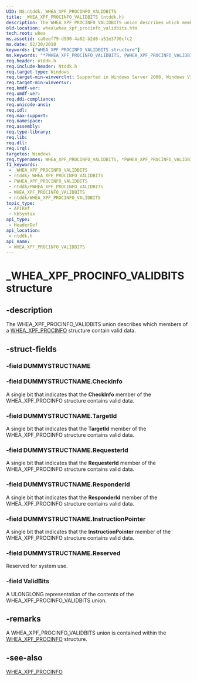 ```yaml
---
UID: NS:ntddk._WHEA_XPF_PROCINFO_VALIDBITS
title: _WHEA_XPF_PROCINFO_VALIDBITS (ntddk.h)
description: The WHEA_XPF_PROCINFO_VALIDBITS union describes which members of a WHEA_XPF_PROCINFO structure contain valid data.
old-location: whea\whea_xpf_procinfo_validbits.htm
tech.root: whea
ms.assetid: ca0eef79-d990-4a82-b2d6-a51e3790cfc2
ms.date: 02/20/2018
keywords: ["WHEA_XPF_PROCINFO_VALIDBITS structure"]
ms.keywords: "*PWHEA_XPF_PROCINFO_VALIDBITS, PWHEA_XPF_PROCINFO_VALIDBITS, PWHEA_XPF_PROCINFO_VALIDBITS union pointer [WHEA Drivers and Applications], WHEA_XPF_PROCINFO_VALIDBITS, WHEA_XPF_PROCINFO_VALIDBITS union [WHEA Drivers and Applications], _WHEA_XPF_PROCINFO_VALIDBITS, ntddk/PWHEA_XPF_PROCINFO_VALIDBITS, ntddk/WHEA_XPF_PROCINFO_VALIDBITS, whea.whea_xpf_procinfo_validbits, whearef_6ebbdab8-0590-4479-a8ab-ea9bacf69399.xml"
req.header: ntddk.h
req.include-header: Ntddk.h
req.target-type: Windows
req.target-min-winverclnt: Supported in Windows Server 2008, Windows Vista SP1, and later versions of Windows.
req.target-min-winversvr: 
req.kmdf-ver: 
req.umdf-ver: 
req.ddi-compliance: 
req.unicode-ansi: 
req.idl: 
req.max-support: 
req.namespace: 
req.assembly: 
req.type-library: 
req.lib: 
req.dll: 
req.irql: 
targetos: Windows
req.typenames: WHEA_XPF_PROCINFO_VALIDBITS, *PWHEA_XPF_PROCINFO_VALIDBITS
f1_keywords:
 - _WHEA_XPF_PROCINFO_VALIDBITS
 - ntddk/_WHEA_XPF_PROCINFO_VALIDBITS
 - PWHEA_XPF_PROCINFO_VALIDBITS
 - ntddk/PWHEA_XPF_PROCINFO_VALIDBITS
 - WHEA_XPF_PROCINFO_VALIDBITS
 - ntddk/WHEA_XPF_PROCINFO_VALIDBITS
topic_type:
 - APIRef
 - kbSyntax
api_type:
 - HeaderDef
api_location:
 - ntddk.h
api_name:
 - WHEA_XPF_PROCINFO_VALIDBITS
---
```


# _WHEA_XPF_PROCINFO_VALIDBITS structure


## -description

The WHEA_XPF_PROCINFO_VALIDBITS union describes which members of a <a href="/windows-hardware/drivers/ddi/ntddk/ns-ntddk-_whea_xpf_procinfo">WHEA_XPF_PROCINFO</a> structure contain valid data.

## -struct-fields

### -field DUMMYSTRUCTNAME

### -field DUMMYSTRUCTNAME.CheckInfo

A single bit that indicates that the <b>CheckInfo</b> member of the WHEA_XPF_PROCINFO structure contains valid data.

### -field DUMMYSTRUCTNAME.TargetId

A single bit that indicates that the <b>TargetId</b> member of the WHEA_XPF_PROCINFO structure contains valid data.

### -field DUMMYSTRUCTNAME.RequesterId

A single bit that indicates that the <b>RequesterId</b> member of the WHEA_XPF_PROCINFO structure contains valid data.

### -field DUMMYSTRUCTNAME.ResponderId

A single bit that indicates that the <b>ResponderId</b> member of the WHEA_XPF_PROCINFO structure contains valid data.

### -field DUMMYSTRUCTNAME.InstructionPointer

A single bit that indicates that the <b>InstructionPointer</b> member of the WHEA_XPF_PROCINFO structure contains valid data.

### -field DUMMYSTRUCTNAME.Reserved

Reserved for system use.

### -field ValidBits

A ULONGLONG representation of the contents of the WHEA_XPF_PROCINFO_VALIDBITS union.

## -remarks

A WHEA_XPF_PROCINFO_VALIDBITS union is contained within the <a href="/windows-hardware/drivers/ddi/ntddk/ns-ntddk-_whea_xpf_procinfo">WHEA_XPF_PROCINFO</a> structure.

## -see-also

<a href="/windows-hardware/drivers/ddi/ntddk/ns-ntddk-_whea_xpf_procinfo">WHEA_XPF_PROCINFO</a>